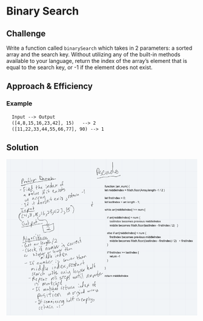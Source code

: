 # Binary Search

## Challenge

Write a function called `binarySearch` which takes in 2 parameters: a sorted array and the search key. Without utilizing any of the built-in methods available to your language, return the index of the array’s element that is equal to the search key, or -1 if the element does not exist.

## Approach & Efficiency

### Example

      Input	--> Output
      ([4,8,15,16,23,42], 15)	--> 2
      ([11,22,33,44,55,66,77], 90) --> 1

## Solution

![Solution](./array-binary-search-whiteboard.png)
